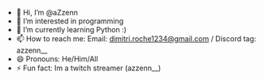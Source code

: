 - 👋 Hi, I’m @aZzenn
- 👀 I’m interested in programming
- 🌱 I’m currently learning Python :)
- 📫 How to reach me: Email: dimitri.roche1234@gmail.com / Discord tag: azzenn__
- 😄 Pronouns: He/Him/All
- ⚡ Fun fact: Im a twitch streamer (azzenn__)

<!---
aZzenn/aZzenn is a ✨ special ✨ repository because its `README.md` (this file) appears on your GitHub profile.
You can click the Preview link to take a look at your changes.
--->
